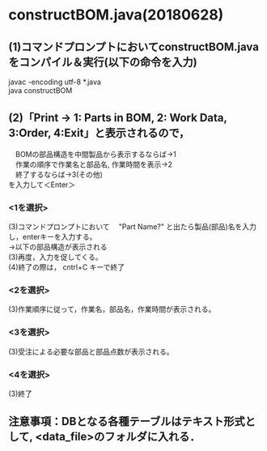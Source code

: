 # constructBOM.java(20180628) 
## (1)コマンドプロンプトにおいてconstructBOM.javaをコンパイル＆実行(以下の命令を入力)
javac -encoding utf-8 *.java<Enter>  
java constructBOM<Enter>
## (2)「Print -> 1: Parts in BOM, 2: Work Data, 3:Order, 4:Exit」と表示されるので，  
　BOMの部品構造を中間製品から表示するならば→1  
　作業の順序で作業名と部品名, 作業時間を表示→2  
　終了するならば→3(その他)  
を入力して＜Enter＞
### <1を選択>  
(3)コマンドプロンプトにおいて　 "Part Name?" と出たら製品(部品)名を入力し，enterキーを入力する。  
→以下の部品構造が表示される  
(3)再度，入力を促してくる。  
(4)終了の際は， cntrl+C キーで終了
### <2を選択>  
(3)作業順序に従って，作業名，部品名，作業時間が表示される。
### <3を選択>  
(3)受注による必要な部品と部品点数が表示される。
### <4を選択>  
(3)終了
## 注意事項：DBとなる各種テーブルはテキスト形式として, <data_file>のフォルダに入れる．

